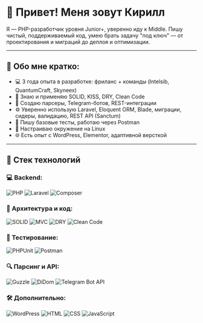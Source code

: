 # 👋 Привет! Меня зовут Кирилл

Я — PHP-разработчик уровня Junior+, уверенно иду к Middle. Пишу чистый, поддерживаемый код, умею брать задачу "под ключ" — от проектирования и миграций до деплоя и оптимизации.

---

## 🚀 Обо мне кратко:

- 💻 3 года опыта в разработке: фриланс + команды (Intelsib, QuantumCraft, Skyneex)
- 🧠 Знаю и применяю SOLID, KISS, DRY, Clean Code
- 🔧 Создаю парсеры, Telegram-ботов, REST-интеграции
- ⚙️ Уверенно использую Laravel, Eloquent ORM, Blade, миграции, сидеры, валидацию, REST API (Sanctum)
- 🧪 Пишу базовые тесты, работаю через Postman
- 🔐 Настраиваю окружение на Linux
- 🌐 Есть опыт с WordPress, Elementor, адаптивной версткой

---

## 🧰 Стек технологий

### 💻 Backend:
![PHP](https://img.shields.io/badge/-PHP-777?style=for-the-badge&logo=php)
![Laravel](https://img.shields.io/badge/-Laravel-red?style=for-the-badge&logo=laravel)
![Composer](https://img.shields.io/badge/-Composer-394989?style=for-the-badge&logo=composer)

### 🧱 Архитектура и код:
![SOLID](https://img.shields.io/badge/-SOLID-green?style=flat-square)
![MVC](https://img.shields.io/badge/-MVC-blue?style=flat-square)
![DRY](https://img.shields.io/badge/-DRY-gray?style=flat-square)
![Clean Code](https://img.shields.io/badge/-Clean_Code-purple?style=flat-square)

### 🧪 Тестирование:
![PHPUnit](https://img.shields.io/badge/-PHPUnit-6f42c1?style=for-the-badge)
![Postman](https://img.shields.io/badge/-Postman-orange?style=for-the-badge&logo=postman)

### 🔍 Парсинг и API:
![Guzzle](https://img.shields.io/badge/-Guzzle-333?style=for-the-badge)
![DiDom](https://img.shields.io/badge/-DiDom-blue?style=for-the-badge)
![Telegram Bot API](https://img.shields.io/badge/-Telegram_API-26A5E4?style=for-the-badge&logo=telegram)

### 🛠 Дополнительно:
![WordPress](https://img.shields.io/badge/-WordPress-21759b?style=for-the-badge&logo=wordpress)
![HTML](https://img.shields.io/badge/-HTML-E34F26?style=for-the-badge&logo=html5&logoColor=white)
![CSS](https://img.shields.io/badge/-CSS-1572B6?style=for-the-badge&logo=css3)
![JavaScript](https://img.shields.io/badge/-JavaScript-F7DF1E?style=for-the-badge&logo=javascript)
